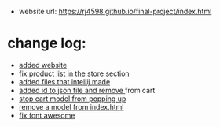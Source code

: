 * website url: https://rj4598.github.io/final-project/index.html

# change log:
* [added website](https://github.com/RJ4598/final-project/commit/48132e4f82a3936732b76dde7b257c74d11f638a)
* [fix product list in the store section](https://github.com/RJ4598/final-project/commit/121ecafd15588413541b252eaede5c5d1e18e515)
* [added files that intellij made](https://github.com/RJ4598/final-project/commit/eb8378b24fde34116c6efe25e38ec3f6cb2a24b4)
* [added id to json file and remove <a> from cart](https://github.com/RJ4598/final-project/commit/23aaa9696c2730454dc4909587f8e1e7874e3e02)
* [stop cart model from popping up](https://github.com/RJ4598/final-project/commit/7c96a425f6d99709b210174b103350eaf24f71df)
* [remove a model from index.html]()
* [fix font awesome]()